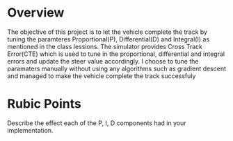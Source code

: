 # Overview

The objective of this project is to let the vehicle complete the track by tuning the paramteres Proportional(P), Differential(D) and Integral(I) as mentioned in the class lessions. The simulator provides Cross Track Error(CTE) which is used to tune in the proportional, differential and integral errors and update the steer value accordingly. I choose to tune the paramaters manually without using any algorithms such as gradient descent and managed to make the vehicle complete the track successfuly

# Rubic Points

Describe the effect each of the P, I, D components had in your implementation.

